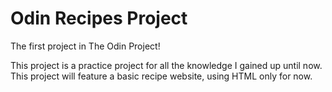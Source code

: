 # Odin Recipes Project
The first project in The Odin Project!

This project is a practice project for all the knowledge I gained up until now. This project will feature a basic recipe website, using HTML only for now.
